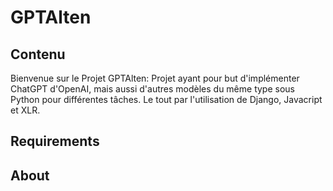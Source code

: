 # GPTAlten

## Contenu


Bienvenue sur le Projet GPTAlten: Projet ayant pour but d'implémenter ChatGPT d'OpenAI, mais aussi d'autres modèles du même type sous Python pour différentes tâches. Le tout par l'utilisation de Django, Javacript et XLR.

## Requirements

## About